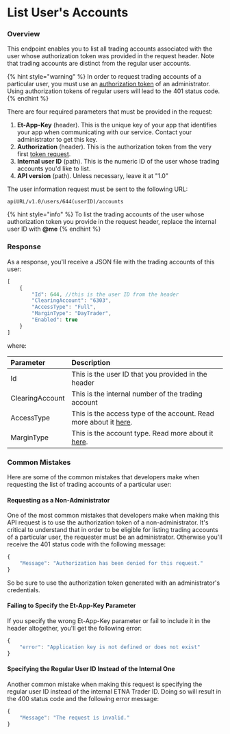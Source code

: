 # List User's Accounts

### Overview

This endpoint enables you to list all trading accounts associated with the user whose authorization token was provided in the request header. Note that trading accounts are distinct from the regular user accounts.

{% hint style="warning" %}
In order to request trading accounts of a particular user, you must use an [authorization token](../../../public-api/authentication/requesting-tokens/) of an administrator. Using authorization tokens of regular users will lead to the 401 status code.
{% endhint %}

There are four required parameters that must be provided in the request:

1. **Et-App-Key** \(header\). This is the unique key of your app that identifies your app when communicating with our service. Contact your administrator to get this key.
2. **Authorization** \(header\). This is the authorization token from the very first [token request](../../../public-api/authentication/requesting-tokens/).
3. **Internal user ID** \(path\). This is the numeric ID of the user  whose trading accounts you'd like to list. 
4. **API version** \(path\). Unless necessary, leave it at "1.0"

The user information request must be sent to the following URL:

```text
apiURL/v1.0/users/644(userID)/accounts
```

{% hint style="info" %}
To list the trading accounts of the user whose authorization token you provide in the request header, replace the internal user ID with **@me**
{% endhint %}

### Response

As a response, you'll receive a JSON file with the trading accounts of this user:

```javascript
[
    {
        "Id": 644, //this is the user ID from the header
        "ClearingAccount": "6303", 
        "AccessType": "Full", 
        "MarginType": "DayTrader", 
        "Enabled": true
    }
]
```

where:

| Parameter | Description |
| :--- | :--- |
| Id | This is the user ID that you provided in the header |
| ClearingAccount | This is the internal number of the trading account  |
| AccessType | This is the access type of the account. Read more about it [here](../../../../administrator-guide/administrators-widgets/managing-users/#trading-accounts). |
| MarginType | This is the account type. Read more about it [here](../../../../administrator-guide/administrators-widgets/managing-users/#trading-accounts). |

### Common Mistakes

Here are some of the common mistakes that developers make when requesting the list of trading accounts of a particular user:

#### Requesting as a Non-Administrator

One of the most common mistakes that developers make when making this API request is to use the authorization token of a non-administrator. It's critical to understand that in order to be eligible for listing trading accounts of a particular user, the requester must be an administrator. Otherwise you'll receive the 401 status code with the following message:

```javascript
{
    "Message": "Authorization has been denied for this request."
}
```

So be sure to use the authorization token generated with an administrator's credentials.

#### Failing to Specify the Et-App-Key Parameter

If you specify the wrong Et-App-Key parameter or fail to include it in the header altogether, you'll get the following error:

```javascript
{
    "error": "Application key is not defined or does not exist"
}
```

#### Specifying the Regular User ID Instead of the Internal One

Another common mistake when making this request is specifying the regular user ID instead of the internal ETNA Trader ID. Doing so will result in the 400 status code and the following error message:

```javascript
{
    "Message": "The request is invalid."
}
```

